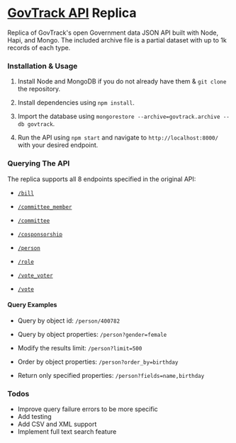 # [GovTrack API](https://www.govtrack.us/) Replica
Replica of GovTrack's open Government data JSON API built with Node, Hapi, and Mongo.  The included archive file is a partial dataset with up to 1k records of each type.

### Installation & Usage
1. Install Node and MongoDB if you do not already have them & `git clone` the repository.

1. Install dependencies using `npm install`.

1. Import the database using `mongorestore --archive=govtrack.archive --db govtrack`.

1. Run the API using `npm start` and navigate to `http://localhost:8000/` with your desired endpoint.

### Querying The API
The replica supports all 8 endpoints specified in the original API:

-  [`/bill`](https://www.govtrack.us/developers/api#endpoint_bill)

- [`/committee_member`](https://www.govtrack.us/developers/api#endpoint_committee_member)

- [`/committee`](https://www.govtrack.us/developers/api#endpoint_committee)

- [`/cosponsorship`](https://www.govtrack.us/developers/api#endpoint_cosponsorship)

- [`/person`](https://www.govtrack.us/developers/api#endpoint_person)

- [`/role`](https://www.govtrack.us/developers/api#endpoint_role)

- [`/vote_voter`](https://www.govtrack.us/developers/api#endpoint_vote_voter)

- [`/vote`](https://www.govtrack.us/developers/api#endpoint_vote)

#### Query Examples

- Query by object id: `/person/400782`

- Query by object properties: `/person?gender=female`

- Modify the results limit: `/person?limit=500`

- Order by object properties: `/person?order_by=birthday`

- Return only specified properties: `/person?fields=name,birthday`

### Todos
* Improve query failure errors to be more specific
* Add testing
* Add CSV and XML support
* Implement full text search feature
